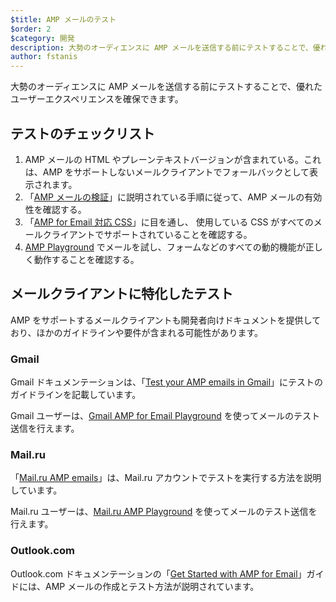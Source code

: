 ```yaml
---
$title: AMP メールのテスト
$order: 2
$category: 開発
description: 大勢のオーディエンスに AMP メールを送信する前にテストすることで、優れたユーザーエクスペリエンスを確保できます。
author: fstanis
---
```


大勢のオーディエンスに AMP メールを送信する前にテストすることで、優れたユーザーエクスペリエンスを確保できます。

## テストのチェックリスト

1. AMP メールの HTML やプレーンテキストバージョンが含まれている。これは、AMP をサポートしないメールクライアントでフォールバックとして表示されます。
2. 「[AMP メールの検証](/content/amp-dev/documentation/guides-and-tutorials/learn/validation-workflow/validate_emails.md)」に説明されている手順に従って、AMP メールの有効性を確認する。
3. 「[AMP for Email 対応 CSS](/content/amp-dev/documentation/guides-and-tutorials/learn/email-spec/amp-email-css.md)」に目を通し、 使用している CSS がすべてのメールクライアントでサポートされていることを確認する。
4. [AMP Playground](https://playground.amp.dev/?runtime=amp4email) でメールを試し、フォームなどのすべての動的機能が正しく動作することを確認する。

## メールクライアントに特化したテスト

AMP をサポートするメールクライアントも開発者向けドキュメントを提供しており、ほかのガイドラインや要件が含まれる可能性があります。

### Gmail

Gmail ドキュメンテーションは、「[Test your AMP emails in Gmail](https://developers.google.com/gmail/ampemail/testing-dynamic-email)」にテストのガイドラインを記載しています。

Gmail ユーザーは、[Gmail AMP for Email Playground](https://amp.gmail.dev/playground/) を使ってメールのテスト送信を行えます。

### Mail.ru

「[Mail.ru AMP emails](https://postmaster.mail.ru/amp)」は、Mail.ru アカウントでテストを実行する方法を説明しています。

Mail.ru ユーザーは、[Mail.ru AMP Playground](https://postmaster.mail.ru/amp/playground.html) を使ってメールのテスト送信を行えます。

### Outlook.com

Outlook.com ドキュメンテーションの「[Get Started with AMP for Email](https://docs.microsoft.com/en-us/outlook/amphtml/get-started)」ガイドには、AMP メールの作成とテスト方法が説明されています。
